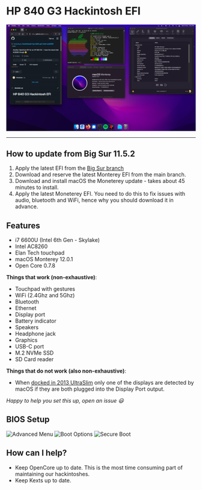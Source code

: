 # HP 840 G3 Hackintosh EFI

![Screenshot - About this Mac](/showcase.png)

---

## How to update from Big Sur 11.5.2

1. Apply the latest EFI from the [Big Sur branch](https://github.com/Innoxious/hackintosh-hp-840-g3-intel-ac8260/tree/big-sur-11.5.2)
2. Download and reserve the latest Monterey EFI from the main branch.
3. Download and install macOS the Moneterey update - takes about 45 minutes to install.
4. Apply the latest Moneterey EFI. You need to do this to fix issues with audio, bluetooth and WiFi, hence why you should download it in advance.

## Features

- i7 6600U (Intel 6th Gen - Skylake)
- Intel AC8260
- Elan Tech touchpad
- macOS Monterey 12.0.1
- Open Core 0.7.8

**Things that work (non-exhaustive)**:

- Touchpad with gestures
- WiFi (2.4Ghz and 5Ghz)
- Bluetooth
- Ethernet
- Display port
- Battery indicator
- Speakers
- Headphone jack
- Graphics
- USB-C port
- M.2 NVMe SSD
- SD Card reader

**Things that do not work (also non-exhaustive)**:

- When [docked in 2013 UltraSlim](https://support.hp.com/us-en/product/hp-2013-ultraslim-docking-station/5450893/) only one of the displays are detected by macOS if they are both plugged into the Display Port output.

_Happy to help you set this up, open an issue 😃_

## BIOS Setup

![Advanced Menu](https://user-images.githubusercontent.com/5837038/131213423-0961664a-5936-46e2-8259-67dfb999c24b.jpg)
![Boot Options](https://user-images.githubusercontent.com/5837038/131213437-2262a93e-7c2a-406d-9140-bee39d8f2450.jpg)
![Secure Boot](https://user-images.githubusercontent.com/5837038/131213435-91f08cef-ba78-45ca-8678-df1a94ba97b3.jpg)

## How can I help?

- Keep OpenCore up to date. This is the most time consuming part of maintaining our hackintoshes.
- Keep Kexts up to date.
